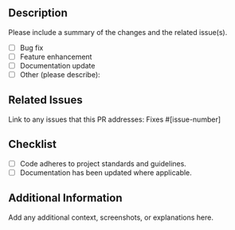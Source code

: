 ## Description

Please include a summary of the changes and the related issue(s).
- [ ] Bug fix
- [ ] Feature enhancement
- [ ] Documentation update
- [ ] Other (please describe):

## Related Issues

Link to any issues that this PR addresses:
Fixes #[issue-number]

## Checklist

- [ ] Code adheres to project standards and guidelines.
- [ ] Documentation has been updated where applicable.

## Additional Information

Add any additional context, screenshots, or explanations here.